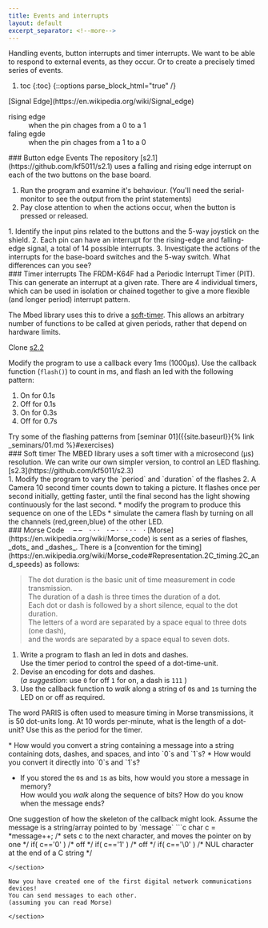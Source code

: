 ```yaml
---
title: Events and interrupts
layout: default
excerpt_separator: <!--more-->
---
```

Handling events, button interrupts and timer interrupts.
We want to be able to respond to external events, as they occur.
Or to create a precisely timed series of events.
<!--more-->
1. toc
{:toc}
{::options parse_block_html="true" /}

<section class="note">
[Signal Edge](https://en.wikipedia.org/wiki/Signal_edge)
<dl>
 <dt>
 rising edge
 </dt>
 <dd>
 when the pin chages from a 0 to a 1
 </dd>
 <dt>
 faling egde
 </dt>
 <dd>
 when the pin chages from a 1 to a 0
 </dd>
</dl>
</section>

<section class="exercise">
### Button edge Events
The repository [s2.1](https://github.com/kf5011/s2.1) uses a falling and rising edge interrupt on each of the two buttons on the base board.

1. Run the program and examine it's behaviour.  (You'll need the serial-monitor to see the output from the print statements)
2. Pay close attention to when the actions occur, when the button is pressed or released.

<section class="question">
1. Identify the input pins related to the buttons and the 5-way joystick on the shield.
2. Each pin can have an interrupt for the rising-edge and falling-edge signal, a total of 14 possible interrupts.
3. Investigate the actions of the interrupts for the base-board switches and the 5-way switch.  What differences can you see?
</section>
</section>

<section class="exercise">
### Timer interrupts
The FRDM-K64F had a Periodic Interrupt Timer (PIT).  This can generate an interrupt at a given rate.  There are 4 individual timers, which can be used in isolation or chained together to give a more flexible (and longer period) interrupt pattern.

The Mbed library uses this to drive a [soft-timer](https://os.mbed.com/docs/latest/reference/ticker.html).  This allows an arbitrary number of functions to be called at given periods, rather that depend on hardware limits.

Clone [s2.2](https://github.com/kf5011/s2.2)

Modify the program to use a callback every 1ms (1000µs).
Use the callback function (`flash()`) to count in ms, and flash an led with the following pattern:

  1. On for 0.1s
  1. Off for 0.1s
  1. On for 0.3s
  1. Off for 0.7s

  <section class="question">
  Try some of the flashing patterns from [seminar 01]({{site.baseurl}}{% link _seminars/01.md %}#exercises)
  </section>
</section>

<section class="exercise">
### Soft timer
The MBED library uses a soft timer with a microsecond (μs) resolution.  
We can write our own simpler version, to control an LED flashing. [s2.3](https://github.com/kf5011/s2.3)

<section class="question">
1. Modify the program to vary the `period` and `duration` of the flashes
2. A Camera 10 second timer counts down to taking a picture.  It flashes once per second initially, getting faster, until the final second has the light showing continuously for the last second.
  * modify the program to produce this sequence on one of the LEDs
  * simulate the camera flash by turning on all the channels (red,green,blue) of the other LED.
</section>

</section>

<section class="exercise">
### Morse Code  – – ⋅ ⋅ ⋅ ⋅ – ⋅ ⋅ ⋅ ⋅ ⋅
[Morse](https://en.wikipedia.org/wiki/Morse_code) is sent as a series of flashes, _dots_ and _dashes_.  There is a [convention for the timing](https://en.wikipedia.org/wiki/Morse_code#Representation.2C_timing.2C_and_speeds) as follows:

>  The dot duration is the basic unit of time measurement in code transmission.  
> The duration of a dash is three times the duration of a dot.  
> Each dot or dash is followed by a short silence, equal to the dot duration.  
> The letters of a word are separated by a space equal to three dots (one dash),  
> and the words are separated by a space equal to seven dots.

1. Write a program to flash an led in dots and dashes.  
   Use the timer period to control the speed of a dot-time-unit.
2. Devise an encoding for dots and dashes.  
    (_a suggestion_: use `0` for off `1` for on, a dash is `111` )
3. Use the callback function to _walk_ along a string of `0`s and `1`s  turning the LED on or off as required.

The word PARIS is often used to measure timing in Morse transmissions, it is 50 dot-units long.  At 10 words per-minute, what is the length of a dot-unit?  Use this as the period for the timer.

<section class="question">
* How would you convert a string containing a message into a string containing dots, dashes, and spaces, and into `0`s and `1`s?  
* How would you convert it directly into `0`s and `1`s?

* If you stored the `0`s and `1`s as bits, how would you store a message in memory?  
How would you _walk_ along the sequence of bits?
How do you know when the message ends?
</section>

<section class="example">
One suggestion of how the skeleton of the callback might look.  
Assume the message is a string/array pointed to by `message`
```c
char c = *message++; /* sets c to the next character,
                        and moves the pointer on by one */
if( c=='0' ) /* off */
if( c=='1' ) /* off */
if( c=='\0' ) /* NUL character at the end of a C string */

```
</section>

Now you have created one of the first digital network communications devices!  
You can send messages to each other.  
(assuming you can read Morse)

</section>
